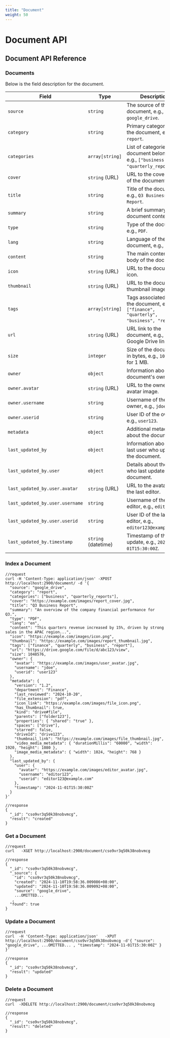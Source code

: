 ```yaml
---
title: "Document"
weight: 50
---
```


# Document API

## Document API Reference

### Documents

Below is the field description for the document.

| **Field**              | **Type**           | **Description**                                                                                     |
|-------------------------|--------------------|-----------------------------------------------------------------------------------------------------|
| `source`               | `string`          | The source of the document, e.g., `google_drive`.                                                  |
| `category`             | `string`          | Primary category of the document, e.g., `report`.                                                  |
| `categories`           | `array[string]`   | List of categories the document belongs to, e.g., `["business", "quarterly_reports"]`.             |
| `cover`                | `string` (URL)    | URL to the cover image of the document.                                                            |
| `title`                | `string`          | Title of the document, e.g., `Q3 Business Report`.                                                 |
| `summary`              | `string`          | A brief summary of the document content.                                                           |
| `type`                 | `string`          | Type of the document, e.g., `PDF`.                                                                 |
| `lang`                 | `string`          | Language of the document, e.g., `en`.                                                              |
| `content`              | `string`          | The main content or body of the document.                                                          |
| `icon`                 | `string` (URL)    | URL to the document's icon.                                                                        |
| `thumbnail`            | `string` (URL)    | URL to the document's thumbnail image.                                                             |
| `tags`                 | `array[string]`   | Tags associated with the document, e.g., `["finance", "quarterly", "business", "report"]`.         |
| `url`                  | `string` (URL)    | URL link to the document, e.g., a Google Drive link.                                               |
| `size`                 | `integer`         | Size of the document in bytes, e.g., `1048576` for 1 MB.                                           |
| `owner`                | `object`          | Information about the document's owner.                                                           |
| `owner.avatar`         | `string` (URL)    | URL to the owner's avatar image.                                                                   |
| `owner.username`       | `string`          | Username of the owner, e.g., `jdoe`.                                                               |
| `owner.userid`         | `string`          | User ID of the owner, e.g., `user123`.                                                             |
| `metadata`             | `object`          | Additional metadata about the document.                                                            |
| `last_updated_by`      | `object`          | Information about the last user who updated the document.                                          |
| `last_updated_by.user` | `object`          | Details about the user who last updated the document.                                              |
| `last_updated_by.user.avatar` | `string` (URL) | URL to the avatar of the last editor.                                                              |
| `last_updated_by.user.username` | `string` | Username of the last editor, e.g., `editor123`.                                                    |
| `last_updated_by.user.userid` | `string`   | User ID of the last editor, e.g., `editor123@example.com`.                                          |
| `last_updated_by.timestamp` | `string` (datetime) | Timestamp of the last update, e.g., `2024-11-01T15:30:00Z`.                                       |


### Index a Document

```shell
//request
curl -H 'Content-Type: application/json' -XPOST http://localhost:2900/document/ -d '{
  "source": "google_drive",
  "category": "report",
  "categories": ["business", "quarterly_reports"],
  "cover": "https://example.com/images/report_cover.jpg",
  "title": "Q3 Business Report",
  "summary": "An overview of the company financial performance for Q3.",
  "type": "PDF",
  "lang": "en",
  "content": "This quarters revenue increased by 15%, driven by strong sales in the APAC region...",
  "icon": "https://example.com/images/icon.png",
  "thumbnail": "https://example.com/images/report_thumbnail.jpg",
  "tags": ["finance", "quarterly", "business", "report"],
  "url": "https://drive.google.com/file/d/abc123/view",
  "size": 1048576,
  "owner": {
    "avatar": "https://example.com/images/user_avatar.jpg",
    "username": "jdoe",
    "userid": "user123"
  },
  "metadata": {
    "version": "1.2",
    "department": "Finance",
    "last_reviewed": "2024-10-20",
    "file_extension": "pdf",
    "icon_link": "https://example.com/images/file_icon.png",
    "has_thumbnail": true,
    "kind": "drive#file",
    "parents": ["folder123"],
    "properties": { "shared": "true" },
    "spaces": ["drive"],
    "starred": false,
    "driveId": "drive123",
    "thumbnail_link": "https://example.com/images/file_thumbnail.jpg",
    "video_media_metadata": { "durationMillis": "60000", "width": 1920, "height": 1080 },
    "image_media_metadata": { "width": 1024, "height": 768 }
  },
  "last_updated_by": {
    "user": {
      "avatar": "https://example.com/images/editor_avatar.jpg",
      "username": "editor123",
      "userid": "editor123@example.com"
    },
    "timestamp": "2024-11-01T15:30:00Z"
  }
}'

//response
{
  "_id": "cso9vr3q50k38nobvmcg",
  "result": "created"
}
```

### Get a Document

```shell
//request
curl   -XGET http://localhost:2900/document/cso9vr3q50k38nobvmcg

//response
{
  "_id": "cso9vr3q50k38nobvmcg",
  "_source": {
    "id": "cso9vr3q50k38nobvmcg",
    "created": "2024-11-10T19:58:36.009086+08:00",
    "updated": "2024-11-10T19:58:36.009092+08:00",
    "source": "google_drive",
    ...OMITTED...
   ,
  "found": true
}
```

### Update a Document

```shell
//request
curl  -H 'Content-Type: application/json'   -XPUT http://localhost:2900/document/cso9vr3q50k38nobvmcg -d'{ "source": "google_drive", ...OMITTED... , "timestamp": "2024-11-01T15:30:00Z" } }'

//response
{
  "_id": "cso9vr3q50k38nobvmcg",
  "result": "updated"
}
```

### Delete a Document

```shell
//request
curl  -XDELETE http://localhost:2900/document/cso9vr3q50k38nobvmcg

//response
{
  "_id": "cso9vr3q50k38nobvmcg",
  "result": "deleted"
}
```